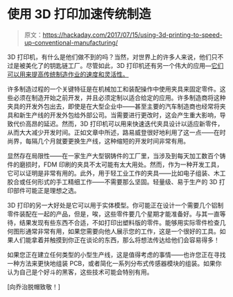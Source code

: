 # 使用 3D 打印加速传统制造

> 原文：<https://hackaday.com/2017/07/15/using-3d-printing-to-speed-up-conventional-manufacturing/>

3D 打印机，有什么是他们做不到的吗？当然，对世界上的许多人来说，他们只不过是被美化了的钥匙链工厂。尽管如此，3D 打印机还有另一个伟大的应用—[它们可以用来提高传统制造作业的速度和灵活性。](https://www.matterhackers.com/articles/how-professionals-are-using-3d-printed-jigs-and-fixtures?utm_source=MatterHackers+Newsletter&utm_campaign=293fa9196e-August_Newsletter7_28_2016&utm_medium=email&utm_term=0_dccd3cdce8-293fa9196e-127277245)

许多制造过程的一个关键特征是在机械加工和装配操作中使用夹具来固定零件。这些必须在制造开始之前开发，并且必须定制以适合给定的应用。许多制造商将这种夹具的开发外包出去，即使是在大型企业中——甚至主要的汽车制造商也经常将夹具和新生产线的开发外包给外部公司。当需要进行更改时，这会产生重大影响，导致代价高昂的延迟。然而，3D 打印机可以用来快速迭代夹具设计以适应新零件，从而大大减少开发时间。正如文章中所述，路易威登很好地利用了这一点——在时尚界，每隔几个月就要更换生产线，这种缩短的开发时间非常有用。

显然存在局限性——在一家生产大型钢铸件的工厂里，当涉及到每天加工数百个铸件的磨损时，FDM 印刷的夹具不太可能有太大用处。然而，作为一种开发工具，它可以证明是非常有用的。此外，用于轻工业工作的夹具——比如电子组装、木工胶合或任何形式的手工精细工作——不需要那么坚固。轻量级、易于生产的 3D 打印部件可能正是理想之选。

3D 打印的另一大好处是它可以用于实体模型。你可能正在设计一个需要几个铝制零件装配在一起的产品，但是，唉，这些零件要几个星期才能准备好。与其一直等待，结果发现有些东西不合适，不如打印出塑料版的零件。能够用实际零件检查几何图形通常非常有用，如果您需要向他人展示您的工作，这是一个很好的工具。如果人们能拿着并触摸到你正在谈论的东西，那么将想法传达给他们会容易得多！

如果您正在建立任何类型的小型生产线，这是值得考虑的事情——也许您正在寻找一种方法来更快地组装 PCB，或者简化一系列分布式传感器模块的组装。如果你认为自己是个好斗的黑客，这些技术可能会特别有用。

[向乔治脱帽致敬！]